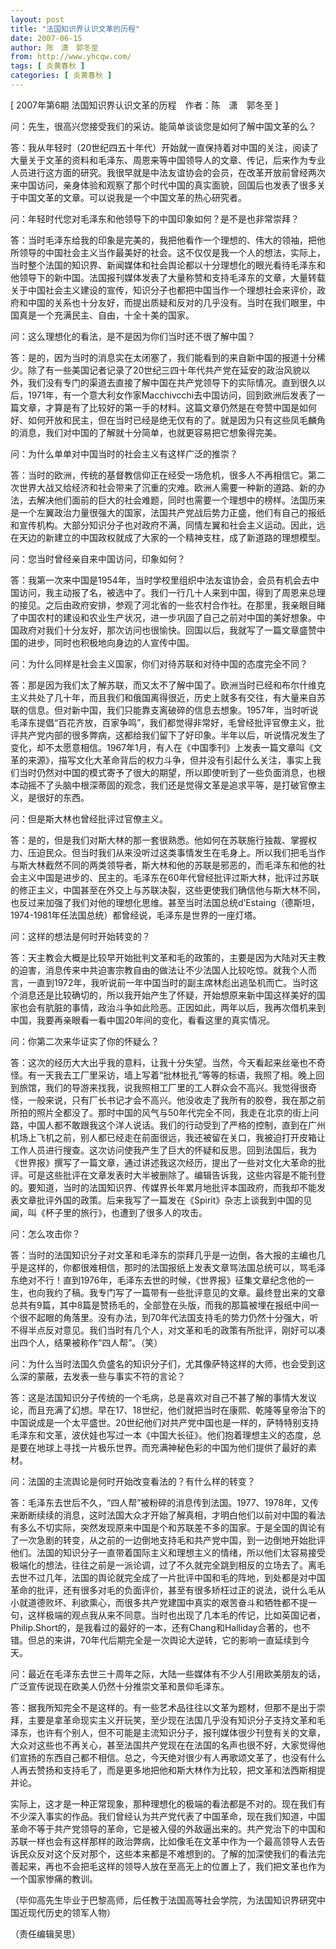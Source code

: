 ```yaml
---
layout: post
title: "法国知识界认识文革的历程"
date: 2007-06-15
author: 陈　潇　郭冬至
from: http://www.yhcqw.com/
tags: [ 炎黄春秋 ]
categories: [ 炎黄春秋 ]
---
```



[ 2007年第6期 法国知识界认识文革的历程　作者：陈　潇　郭冬至 ]

问：先生，很高兴您接受我们的采访。能简单谈谈您是如何了解中国文革的么？


答：我从年轻时（20世纪四五十年代）开始就一直保持着对中国的关注，阅读了大量关于文革的资料和毛泽东、周恩来等中国领导人的文章、传记，后来作为专业人员进行这方面的研究。我很早就是中法友谊协会的会员，在改革开放前曾经两次来中国访问，亲身体验和观察了那个时代中国的真实面貌，回国后也发表了很多关于中国文革的文章。可以说我是一个中国文革的热心研究者。

问：年轻时代您对毛泽东和他领导下的中国印象如何？是不是也非常崇拜？


答：当时毛泽东给我的印象是完美的，我把他看作一个理想的、伟大的领袖，把他所领导的中国社会主义当作最美好的社会。这不仅仅是我一个人的想法，实际上，当时整个法国的知识界、新闻媒体和社会舆论都以十分理想化的眼光看待毛泽东和他领导下的新中国。法国报刊媒体发表了大量称赞和支持毛泽东的文章，大量转载关于中国社会主义建设的宣传，知识分子也都把中国当作一个理想社会来评价，政府和中国的关系也十分友好，而提出质疑和反对的几乎没有。当时在我们眼里，中国真是一个充满民主、自由，十全十美的国家。

问：这么理想化的看法，是不是因为你们当时还不很了解中国？


答：是的，因为当时的消息实在太闭塞了，我们能看到的来自新中国的报道十分稀少。除了有一些美国记者记录了20世纪三四十年代共产党在延安的政治风貌以外，我们没有专门的渠道去直接了解中国在共产党领导下的实际情况。直到很久以后，1971年，有一个意大利女作家Macchivcchi去中国访问，回到欧洲后发表了一篇文章，才算是有了比较好的第一手的材料。这篇文章仍然是在夸赞中国是如何好、如何开放和民主，但在当时已经是绝无仅有的了。就是因为只有这些凤毛麟角的消息，我们对中国的了解就十分简单，也就更容易把它想象得完美。

问：为什么单单对中国当时的社会主义有这样广泛的推崇？


答：当时的欧洲，传统的基督教信仰正在经受一场危机，很多人不再相信它。第二次世界大战又给经济和社会带来了沉重的灾难。欧洲人需要一种新的道路、新的办法，去解决他们面前的巨大的社会难题，同时也需要一个理想中的榜样。法国历来是一个左翼政治力量很强大的国家，法国共产党战后势力正盛，他们有自己的报纸和宣传机构。大部分知识分子也对政府不满，同情左翼和社会主义运动。因此，远在天边的新建立的中国政权就成了大家的一个精神支柱，成了新道路的理想模型。

问：您当时曾经亲自来中国访问，印象如何？


答：我第一次来中国是1954年，当时学校里组织中法友谊协会，会员有机会去中国访问，我主动报了名，被选中了。我们一行几十人来到中国，得到了周恩来总理的接见。之后由政府安排，参观了河北省的一些农村合作社。在那里，我亲眼目睹了中国农村的建设和农业生产状况，进一步巩固了自己之前对中国的美好想象。中国政府对我们十分友好，那次访问也很愉快。回国以后，我就写了一篇文章盛赞中国的进步，同时也积极地向身边的人宣传中国。

问：为什么同样是社会主义国家，你们对待苏联和对待中国的态度完全不同？


答：那是因为我们太了解苏联，而又太不了解中国了。欧洲当时已经和布尔什维克主义共处了几十年，而且我们和俄国离得很近，历史上就多有交往，有大量来自苏联的信息。但对新中国，我们只能靠支离破碎的信息去想象。1957年，当时听说毛泽东提倡“百花齐放，百家争鸣”，我们都觉得非常好，毛曾经批评官僚主义，批评共产党内部的很多弊病，这都给我们留下了好印象。半年以后，听说情况发生了变化，却不太愿意相信。1967年1月，有人在《中国季刊》上发表一篇文章叫《文革的来源》，描写文化大革命背后的权力斗争，但并没有引起什么关注，事实上我们当时仍然对中国的模式寄予了很大的期望，所以即使听到了一些负面消息，也根本动摇不了头脑中根深蒂固的观念，我们还是觉得文革是追求平等，是打破官僚主义，是很好的东西。

问：但是斯大林也曾经批评过官僚主义。


答：是的，但是我们对斯大林的那一套很熟悉。他如何在苏联施行独裁、掌握权力、压迫民众。但当时我们从来没听过这类事情发生在毛身上。所以我们把毛当作与斯大林截然不同的两类领导者，斯大林和他的苏联是邪恶的，而毛泽东和他的社会主义中国是进步的、民主的。毛泽东在60年代曾经批评过斯大林，批评过苏联的修正主义，中国甚至在外交上与苏联决裂，这些更使我们确信他与斯大林不同，也反过来加强了我们对他的理想化思维。甚至当时法国总统d’Estaing（德斯坦，1974-1981年任法国总统）都曾经说，毛泽东是世界的一座灯塔。

问：这样的想法是何时开始转变的？


答：天主教会大概是比较早开始批判文革和毛的政策的，主要是因为大陆对天主教的迫害，消息传来中共迫害宗教自由的做法让不少法国人比较吃惊。就我个人而言，一直到1972年，我听说前一年中国当时的副主席林彪出逃坠机而亡。当时这个消息还是比较确切的，所以我开始产生了怀疑，开始想原来新中国这样美好的国家也会有肮脏的事情，政治斗争如此险恶。正因如此，两年以后，我再次借机来到中国，我要再亲眼看一看中国20年间的变化，看看这里的真实情况。

问：你第二次来华证实了你的怀疑么？


答：这次的经历大大出乎我的意料，让我十分失望。当然，今天看起来丝毫也不奇怪。有一天我去工厂里采访，墙上写着“批林批孔”等等的标语，我照了相。晚上回到旅馆，我们的导游来找我，说我照相工厂里的工人群众会不高兴。我觉得很奇怪，一般来说，只有厂长书记才会不高兴。他没收走了我所有的胶卷，我在那之前所拍的照片全都没了。那时中国的风气与50年代完全不同，我走在北京的街上问路，中国人都不敢跟我这个洋人说话。我们的行动受到了严格的控制，直到在广州机场上飞机之前，别人都已经走在前面很远，我还被留在关口，我被迫打开皮箱让工作人员进行搜查。这次访问使我产生了巨大的怀疑和反思。回到法国后，我为《世界报》撰写了一篇文章，通过讲述我这次经历，提出了一些对文化大革命的批评。可是这些批评在文章发表时大半被删除了。编辑告诉我，这些内容是不能刊登的。要知道，当时的法国知识界、传媒界长年累月地批评本国政府，而我却不能发表文章批评外国的政策。后来我写了一篇发在《Spirit》杂志上谈我到中国的见闻，叫《杯子里的旅行》，也遭到了很多人的攻击。

问：怎么攻击你？


答：当时的法国知识分子对文革和毛泽东的崇拜几乎是一边倒，各大报的主编也几乎是这样的，你都很难相信，那时的法国报纸上发表文章骂法国总统可以，骂毛泽东绝对不行！直到1976年，毛泽东去世的时候，《世界报》征集文章纪念他的一生，也向我约了稿。我专门写了一篇带有一些批评意见的文章。最终登出来的文章总共有9篇，其中8篇是赞扬毛的，全部登在头版，而我的那篇被埋在报纸中间一个很不起眼的角落里。没有办法，到70年代法国支持毛的势力仍然十分强大，听不得半点反对意见。我们当时有几个人，对文革和毛的政策有所批评，刚好可以凑出四个人，结果被称作“四人帮”。（笑）

问：为什么当时法国久负盛名的知识分子们，尤其像萨特这样的大师，也会受到这么深的蒙蔽，去发表一些与事实不符的言论？


答：这是法国知识分子传统的一个毛病，总是喜欢对自己不甚了解的事情大发议论，而且充满了幻想。早在17、18世纪，他们就把当时在康熙、乾隆等皇帝治下的中国说成是一个太平盛世。20世纪他们对共产党中国也是一样的，萨特特别支持毛泽东和文革，波伏娃也写过一本《中国大长征》。他们抱着理想主义的态度，总是要在地球上寻找一片极乐世界。而充满神秘色彩的中国为他们提供了最好的素材。

问：法国的主流舆论是何时开始改变看法的？有什么样的转变？


答：毛泽东去世后不久，“四人帮”被粉碎的消息传到法国。1977、1978年，又传来断断续续的消息，这时法国大众才开始了解真相，才明白他们以前对中国的看法有多么不切实际，突然发现原来中国是个和苏联差不多的国家。于是全国的舆论有了一次急剧的转变，从之前的一边倒地支持毛和共产党中国，到一边倒地开始批评他们。法国的知识分子一直带着国际主义和理想主义的情绪，所以他们太容易接受极端化的想法，往往之前是一派论调，过了不久就完全跳到相反的立场去了。离毛去世不过几年，法国的舆论就完全成了一片批评中国和毛的阵地，到处都是对中国革命的批评，还有很多对毛的负面评价，甚至有很多矫枉过正的说法，说什么毛从小就道德败坏、利欲熏心，而很多共产党建国中真实的艰苦奋斗和牺牲都不提一句，这样极端的观点我从来不同意。当时也出现了几本毛的传记，比如英国记者，Philip.Short的，是我看过的最好的一本，还有Chang和Halliday合著的，也不错。但总的来讲，70年代后期完全是一次舆论大逆转，它的影响一直延续到今天。

问：最近在毛泽东去世三十周年之际，大陆一些媒体有不少人引用欧美朋友的话，广泛宣传说现在欧美人仍然十分推崇文革和景仰毛泽东。


答：据我所知完全不是这样的。有一些艺术品往往以文革为题材，但那不是出于崇拜，主要是拿革命现实主义开玩笑，至少现在法国几乎没有知识分子支持文革和毛泽东，也许有个别人，但不可能是主流知识分子，报刊媒体很少刊登有关的文章，大众对这些也不再关心，甚至法国共产党现在在法国的名声也很不好，大家觉得他们宣扬的东西自己都不相信。总之，今天绝对很少有人再歌颂文革了，也没有什么人再去赞扬和支持毛了，而是更多地把他和斯大林作为比较，把文革和法西斯相提并论。


实际上，这才是一种正常现象，那种理想化的极端的看法都是不对的。现在我们有不少深入事实的作品。我们曾经认为共产党代表了中国革命，现在我们知道，中国革命不等于共产党领导的革命，它是被入侵的外敌逼出来的。共产党治下的中国和苏联一样也会有这样那样的政治弊病，比如像毛在文革中作为一个最高领导人去告诉民众反对这个反对那个，这些本来都是不难想到的。了解的加深使我们的看法完善起来，再也不会把毛这样的领导人放在至高无上的位置上了，我们把文革也作为一个国家惨痛的教训。

（毕仰高先生毕业于巴黎高师，后任教于法国高等社会学院，为法国知识界研究中国近现代历史的领军人物）

（责任编辑吴思）


